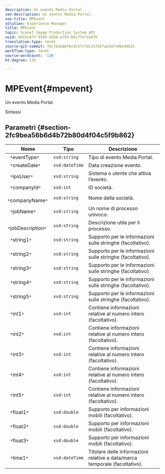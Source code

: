 ```yaml
---
description: Un evento Media Portal.
seo-description: Un evento Media Portal.
seo-title: MPEvent
solution: Experience Manager
title: MPEvent
topic: Scene7 Image Production System API
uuid: 0d15c07f-5545-42bb-a793-b6c77e7a1b7b
translation-type: tm+mt
source-git-commit: 7bc7b3a86fbcdc57cfdc31745fae3afc06e44b15
workflow-type: tm+mt
source-wordcount: '136'
ht-degree: 13%

---
```



# MPEvent{#mpevent}

Un evento Media Portal.

Sintassi

## Parametri {#section-2fc9bea56b6d4b72b80d4f04c5f9b862}

| Nome | Tipo | Descrizione |
|---|---|---|
| ` *`eventType`*` | `xsd:string` | Tipo di evento Media Portal. |
| ` *`createDate`*` | `xsd:dateTime` | Data creazione evento. |
| ` *`ipsUser`*` | `xsd:string` | Sistema o utente che attiva l’evento. |
| ` *`companyId`*` | `xsd:int` | ID società. |
| ` *`companyName`*` | `xsd:string` | Nome della società. |
| ` *`jobName`*` | `xsd:string` | Un nome di processo univoco. |
| ` *`jobDescription`*` | `xsd:string` | Descrizione utile per il processo. |
| ` *`string1`*` | `xsd:string` | Supporto per le informazioni sulle stringhe (facoltativo). |
| ` *`string2`*` | `xsd:string` | Supporto per le informazioni sulle stringhe (facoltativo). |
| ` *`string3`*` | `xsd:string` | Supporto per le informazioni sulle stringhe (facoltativo). |
| ` *`string4`*` | `xsd:string` | Supporto per le informazioni sulle stringhe (facoltativo). |
| ` *`string5`*` | `xsd:string` | Supporto per le informazioni sulle stringhe (facoltativo). |
| ` *`int1`*` | `xsd:int` | Contiene informazioni relative al numero intero (facoltativo). |
| ` *`int2`*` | `xsd:int` | Contiene informazioni relative al numero intero (facoltativo). |
| ` *`int3`*` | `xsd:int` | Contiene informazioni relative al numero intero (facoltativo). |
| ` *`int4`*` | `xsd:int` | Contiene informazioni relative al numero intero (facoltativo). |
| ` *`int5`*` | `xsd:int` | Contiene informazioni relative al numero intero (facoltativo). |
| ` *`float1`*` | `xsd:double` | Supporto per informazioni mobili (facoltativo). |
| ` *`float2`*` | `xsd:double` | Supporto per informazioni mobili (facoltativo). |
| ` *`float3`*` | `xsd:double` | Supporto per informazioni mobili (facoltativo). |
| ` *`time1`*` | `xsd:dateTime` | Titolare delle informazioni relative a data/marca temporale (facoltativo). |

